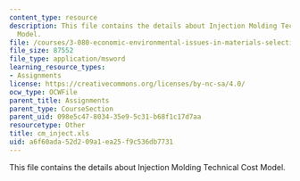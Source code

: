 ```yaml
---
content_type: resource
description: This file contains the details about Injection Molding Technical Cost
  Model.
file: /courses/3-080-economic-environmental-issues-in-materials-selection-fall-2005/a6f60ada52d209a1ea25f9c536db7731_cm_inject.xls
file_size: 87552
file_type: application/msword
learning_resource_types:
- Assignments
license: https://creativecommons.org/licenses/by-nc-sa/4.0/
ocw_type: OCWFile
parent_title: Assignments
parent_type: CourseSection
parent_uid: 098e5c47-8034-35e9-5c31-b68f1c17d7aa
resourcetype: Other
title: cm_inject.xls
uid: a6f60ada-52d2-09a1-ea25-f9c536db7731
---
```

This file contains the details about Injection Molding Technical Cost Model.